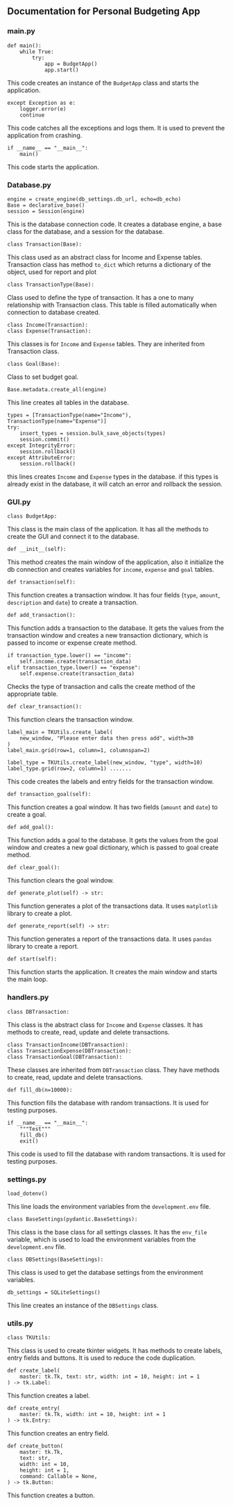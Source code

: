 ## Documentation for Personal Budgeting App

### main.py
```
def main():
    while True:
        try:
            app = BudgetApp()
            app.start()
```
This code creates an instance of the `BudgetApp` class and starts the application.
```
except Exception as e:
    logger.error(e)
    continue
```
This code catches all the exceptions and logs them. It is used to prevent the application from crashing.
```
if __name__ == "__main__":
    main()
```
This code starts the application.

### Database.py
```
engine = create_engine(db_settings.db_url, echo=db_echo)
Base = declarative_base()
session = Session(engine)
```
This is the database connection code. It creates a database engine, a base class for the database, and a session for the database.

```
class Transaction(Base):
```
This class used as an abstract class for Income and Expense tables.
Transaction class has method `to_dict` which returns a dictionary of the object, used for report and plot

```
class TransactionType(Base):
```
Class used to define the type of transaction. It has a one to many relationship with Transaction class.
This table is filled automatically when connection to database created.

```
class Income(Transaction):
class Expense(Transaction):
```
This classes is for `Income` and `Expense` tables. They are inherited from Transaction class.
```
class Goal(Base):
```
Class to set budget goal.
```
Base.metadata.create_all(engine)
```
This line creates all tables in the database.
```
types = [TransactionType(name="Income"), TransactionType(name="Expense")]
try:
    insert_types = session.bulk_save_objects(types)
    session.commit()
except IntegrityError:
    session.rollback()
except AttributeError:
    session.rollback()
```
this lines creates `Income` and `Expense` types in the database.
if this types is already exist in the database, it will catch an error and rollback the session.

### GUI.py
```
class BudgetApp:
```
This class is the main class of the application. It has all the methods to create the GUI and connect it to the database.
```
def __init__(self):
```
This method creates the main window of the application,
also it initialize the db connection and creates variables for `income`, `expense` and `goal` tables.
```
def transaction(self):
```
This function creates a transaction window. It has four fields (`type`, `amount`, `description` and `date`) to create a transaction.
```
def add_transaction():
```
This function adds a transaction to the database. It gets the values from the transaction window and creates a new transaction dictionary, which is passed to income or expense create method.
```
if transaction_type.lower() == "income":
    self.income.create(transaction_data)
elif transaction_type.lower() == "expense":
    self.expense.create(transaction_data)
```
Checks the type of transaction and calls the create method of the appropriate table.
```
def clear_transaction():
```
This function clears the transaction window.
```
label_main = TKUtils.create_label(
    new_window, "Please enter data then press add", width=30
)
label_main.grid(row=1, column=1, columnspan=2)

label_type = TKUtils.create_label(new_window, "type", width=10)
label_type.grid(row=2, column=1) .......
```
This code creates the labels and entry fields for the transaction window.
```
def transaction_goal(self):
```
This function creates a goal window. It has two fields (`amount` and `date`) to create a goal.
```
def add_goal():
```
This function adds a goal to the database. It gets the values from the goal window and creates a new goal dictionary, which is passed to goal create method.
```
def clear_goal():
```
This function clears the goal window.
```
def generate_plot(self) -> str:
```
This function generates a plot of the transactions data. It uses `matplotlib` library to create a plot.
```
def generate_report(self) -> str:
```
This function generates a report of the transactions data. It uses `pandas` library to create a report.
```
def start(self):
```
This function starts the application. It creates the main window and starts the main loop.

### handlers.py
```
class DBTransaction:
```
This class is the abstract class for `Income` and `Expense` classes. It has methods to create, read, update and delete transactions.
```
class TransactionIncome(DBTransaction):
class TransactionExpense(DBTransaction):
class TransactionGoal(DBTransaction):
```
These classes are inherited from `DBTransaction` class. They have methods to create, read, update and delete transactions.
```
def fill_db(n=10000):
```
This function fills the database with random transactions. It is used for testing purposes.
```
if __name__ == "__main__":
    """Test"""
    fill_db()
    exit()
```
This code is used to fill the database with random transactions. It is used for testing purposes.

### settings.py
```
load_dotenv()
```
This line loads the environment variables from the `development.env` file.
```
class BaseSettings(pydantic.BaseSettings):
```
This class is the base class for all settings classes. It has the `env_file` variable, which is used to load the environment variables from the `development.env` file.
```
class DBSettings(BaseSettings):
```
This class is used to get the database settings from the environment variables.
```
db_settings = SQLiteSettings()
```
This line creates an instance of the `DBSettings` class.

### utils.py
```
class TKUtils:
```
This class is used to create tkinter widgets. It has methods to create labels, entry fields and buttons. 
It is used to reduce the code duplication.
```
def create_label(
    master: tk.Tk, text: str, width: int = 10, height: int = 1
) -> tk.Label:
```
This function creates a label.
```
def create_entry(
    master: tk.Tk, width: int = 10, height: int = 1
) -> tk.Entry:
```
This function creates an entry field.
```
def create_button(
    master: tk.Tk,
    text: str,
    width: int = 10,
    height: int = 1,
    command: Callable = None,
) -> tk.Button:
```
This function creates a button.

